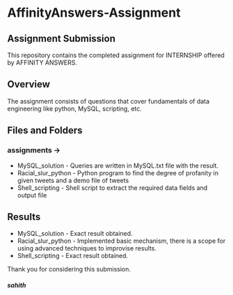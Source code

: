﻿# AffinityAnswers-Assignment
## Assignment Submission
This repository contains the completed assignment for INTERNSHIP offered by AFFINITY ANSWERS.

## Overview
The assignment consists of questions that cover fundamentals of data engineering like python, MySQL, scripting, etc.

## Files and Folders
### assignments ->
* MySQL_solution - Queries are written in MySQL.txt file with the result.
* Racial_slur_python - Python program to find the degree of profanity in given tweets and a demo file of tweets
* Shell_scripting - Shell script to extract the required data fields and output file

## Results
* MySQL_solution - Exact result obtained.
* Racial_slur_python - Implemented basic mechanism, there is a scope for using advanced techniques to improvise results.
* Shell_scripting - Exact result obtained.


Thank you for considering this submission.
##### sahith
